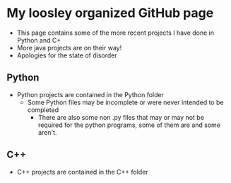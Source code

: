 # My loosley organized GitHub page

- This page contains some of the more recent projects I have done in Python and C+
- More java projects are on their way!
- Apologies for the state of disorder

## Python
- Python projects are contained in the Python folder
  - Some Python files may be incomplete or were never intended to be completed
    - There are also some non .py files that may or may not be required for the python programs, some of them are and some aren't.

## C++
- C++ projects are contained in the C++ folder
